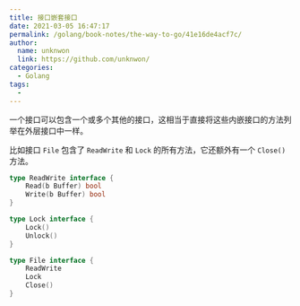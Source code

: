 ```yaml
---
title: 接口嵌套接口
date: 2021-03-05 16:47:17
permalink: /golang/book-notes/the-way-to-go/41e16de4acf7c/
author: 
  name: unknwon
  link: https://github.com/unknwon/
categories:
  - Golang
tags:
  - 
---
```


一个接口可以包含一个或多个其他的接口，这相当于直接将这些内嵌接口的方法列举在外层接口中一样。

比如接口 `File` 包含了 `ReadWrite` 和 `Lock` 的所有方法，它还额外有一个 `Close()` 方法。

```go
type ReadWrite interface {
    Read(b Buffer) bool
    Write(b Buffer) bool
}

type Lock interface {
    Lock()
    Unlock()
}

type File interface {
    ReadWrite
    Lock
    Close()
}
```

